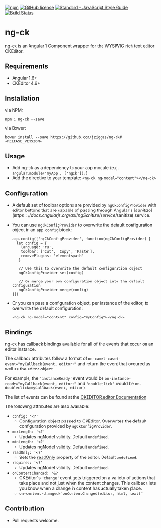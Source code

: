[![npm](https://img.shields.io/npm/v/ng-ck.svg)](https://www.npmjs.com/package/ng-ck)
[![GitHub license](https://img.shields.io/badge/license-MIT-blue.svg)](https://raw.githubusercontent.com/jziggas/ng-ck/master/LICENSE)
[![Standard - JavaScript Style Guide](https://img.shields.io/badge/code%20style-standard-brightgreen.svg)](http://standardjs.com/)
[![Build Status](https://travis-ci.org/jziggas/ng-ck.svg?branch=master)](https://travis-ci.org/jziggas/ng-ck)

# ng-ck

ng-ck is an Angular 1 Component wrapper for the WYSIWIG rich text editor CKEditor.

## Requirements

- Angular 1.6+
- CKEditor 4.6+

## Installation

via NPM:

`npm i ng-ck --save`

via Bower:

`bower install --save https://github.com/jziggas/ng-ck#<RELEASE_VERSION>`

## Usage

- Add ng-ck as a dependency to your app module (e.g. `angular.module('myApp', ['ngCk']);`)
- Add the directive to your template: `<ng-ck ng-model="content"></ng-ck>`

## Configuration

- A default set of toolbar options are provided by `ngCkConfigProvider` with editor buttons that are capable of passing through Angular's [$sanitize](https://docs.angularjs.org/api/ngSanitize/service/$sanitize) service.
- You can use `ngCkConfigProvider` to overwrite the default configuration object in an `app.config` block:

  ```
  app.config(['ngCkConfigProvider', function(ngCkConfigProvider) {
    let config = {
      language: 'ru',
      toolbar: ['Cut', 'Copy', 'Paste'],
      removePlugins: 'elementspath'
     }
     
     // Use this to overwrite the default configuration object
     ngCkConfigProvider.set(config)
     
     // Or merge your own configuration object into the default configuration
     ngCkConfigProvider.merge(config)
  }])
  ```

- Or you can pass a configuration object, per instance of the editor, to overwrite the default configuration:

  ```
  <ng-ck ng-model="content" config="myConfig"></ng-ck>
  ```

## Bindings

ng-ck has callback bindings available for all of the events that occur on an editor instance.

The callback attributes follow a format of `on-camel-cased-event="myCallback(event, editor)"` and return the event that occured as well as the editor object.

For example, the `'instanceReady'` event would be `on-instance-ready="myCallback(event, editor)"` and `'doubleclick'` would be `on-doubleclick=myCallback(event, editor)`

The list of events can be found at the [CKEDITOR.editor Documentation](http://docs.ckeditor.com/#!/api/CKEDITOR.editor)

The following attributes are also available:

- `config: '<?'`
  - Configuration object passed to CKEditor. Overwrites the default configuration provided by `ngCkConfigProvider`.
- `maxLength: '<?'`
  - Updates ngModel validity. Default `undefined`.
- `minLength: '<?'`
  - Updates ngModel validity. Default `undefined`.
- `readOnly: '<?'`
  - Sets the [readOnly](http://docs.ckeditor.com/#!/api/CKEDITOR.editor-property-readOnly) property of the editor. Default `undefined`.
- `required: '<?'`
  - Updates ngModel validity. Default `undefined`.
- `onContentChanged: '&?'`
  - CKEditor's `'change'` event gets triggered on a variety of actions that take place and not just when the content changes. This callback lets you know when a change in content has actually taken place.
  - `on-content-changed="onContentChanged(editor, html, text)"`

## Contribution
- Pull requests welcome.
